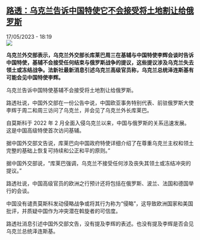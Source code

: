 <!--1684341902000-->
[路透：乌克兰告诉中国特使它不会接受将土地割让给俄罗斯](https://www.rfi.fr/cn/%E4%B8%AD%E5%9B%BD/20230517-%E8%B7%AF%E9%80%8F-%E4%B9%8C%E5%85%8B%E5%85%B0%E5%91%8A%E8%AF%89%E4%B8%AD%E5%9B%BD%E7%89%B9%E4%BD%BF%E5%AE%83%E4%B8%8D%E4%BC%9A%E6%8E%A5%E5%8F%97%E5%B0%86%E5%9C%9F%E5%9C%B0%E5%89%B2%E8%AE%A9%E7%BB%99%E4%BF%84%E7%BD%97%E6%96%AF)
------

<div>17/05/2023 - 18:19</div><img src="https://s.rfi.fr/media/display/176e82d6-ea7e-11ed-a78b-005056bf30b7/w:1280/p:16x9/000_33EE47R.jpg"><p><strong>乌克兰外交部表示，乌克兰外交部长库莱巴周三在基辅与中国特使李辉会谈时告诉中国特使，基辅不会接受任何结束与俄罗斯战争的提议，这些提议涉及乌克兰失去领土或冻结战争。法新社最新消息引述乌克兰高级官员称，乌克兰总统泽连斯基有可能会见中国特使李辉。                    </strong></p><div><p>乌克兰告诉中国特使基辅不会接受将土地割让给俄罗斯。</p><p>路透社说，中国外交部在一份公告中说，中国欧亚事务特别代表、前驻俄罗斯大使李辉于周二和周三访问了乌克兰，并会见了乌克兰外长库莱巴。</p><p>自莫斯科于 2022 年 2 月全面入侵乌克兰以来，中国与俄罗斯的关系迅速发展。这是中国高级特使首次访问基辅。</p><p>据中国外交部文告说，库莱巴向中国政府特使详细介绍了在尊重乌克兰主权和领土完整的基础上恢复可持续和公正和平的原则。”</p><p>据中国外交部说，“库莱巴强调，乌克兰不接受任何涉及丧失其领土或冻结冲突的提议。”</p><p>路透社说，中国高级官员的欧洲之行预计还将包括在俄罗斯、波兰、法国和德国举行的会谈。</p><p>中国没有谴责莫斯科发动侵略战争或将其行为称为“侵略”，这导致欧洲国家和美国批评，并质疑中国作为冲突潜在斡旋者的可信度。</p><p>路透社消息引述中国外交部文告，没有提及李辉的表述。也没有提及李辉是否会见乌克兰总统泽连斯基。</p><div data-selfpromo-newsletter></div><div data-selfpromo-app></div></div>
